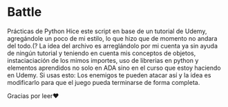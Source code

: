 # Battle
Prácticas de Python
Hice este script en base de un tutorial de Udemy, agregándole un poco de mi estilo, lo que hizo que de momento no andara del todo.(?
La idea del archivo es arreglándolo por mi cuenta ya sin ayuda de ningún tutorial y teniendo en cuenta mis conceptos de objetos, instaciaciación de los mimos
importes, uso de librerias en python y elementos aprendidos no solo en ADA sino en el curso que estoy haciendo en Udemy.
Si usas esto:
Los enemigos te pueden atacar así y la idea es modificarlo para que el juego pueda terminarse de forma completa.


Gracias por leer♥
